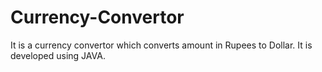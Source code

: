 # Currency-Convertor
It is a currency convertor which converts amount in Rupees to Dollar. It is developed using JAVA.
